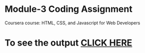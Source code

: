 # Module-3 Coding Assignment

Coursera course: HTML, CSS, and Javascript for Web Developers

# To see the output [CLICK HERE](https://vyshnavi-v.github.io/Coursera-HTML-CSS-Javascript-for-Web-Developers/module-3/index.html)
